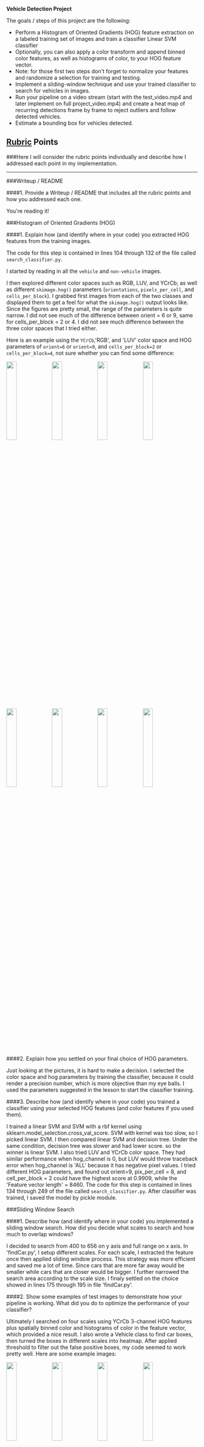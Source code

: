 
**Vehicle Detection Project**

The goals / steps of this project are the following:

* Perform a Histogram of Oriented Gradients (HOG) feature extraction on a labeled training set of images and train a classifier Linear SVM classifier
* Optionally, you can also apply a color transform and append binned color features, as well as histograms of color, to your HOG feature vector. 
* Note: for those first two steps don't forget to normalize your features and randomize a selection for training and testing.
* Implement a sliding-window technique and use your trained classifier to search for vehicles in images.
* Run your pipeline on a video stream (start with the test_video.mp4 and later implement on full project_video.mp4) and create a heat map of recurring detections frame by frame to reject outliers and follow detected vehicles.
* Estimate a bounding box for vehicles detected.


## [Rubric](https://review.udacity.com/#!/rubrics/513/view) Points
###Here I will consider the rubric points individually and describe how I addressed each point in my implementation.  

---
###Writeup / README

####1. Provide a Writeup / README that includes all the rubric points and how you addressed each one.    

You're reading it!

###Histogram of Oriented Gradients (HOG)

####1. Explain how (and identify where in your code) you extracted HOG features from the training images.

The code for this step is contained in lines 104 through 132 of the file called `search_classifier.py`.  

I started by reading in all the `vehicle` and `non-vehicle` images.  

I then explored different color spaces such as RGB, LUV, and YCrCb; as well as different `skimage.hog()` parameters (`orientations`, `pixels_per_cell`, and `cells_per_block`).  I grabbed first images from each of the two classes and displayed them to get a feel for what the `skimage.hog()` output looks like. Since the figures are pretty small, the range of the parameters is quite narrow. I did not see much of the difference between orient = 6 or 9, same for cells_per_block = 2 or 4. I did not see much difference between the three color spaces that I tried either.

Here is an example using the `YCrCb`,'RGB', and 'LUV' color space and HOG parameters of `orient=6` or `orient=9`, and `cells_per_block=2` or `cells_per_block=4`, not sure whether you can find some difference:


<img src="https://cloud.githubusercontent.com/assets/19335028/23841538/47dcc1f0-076b-11e7-9319-3055c03f1210.png" width="23%"></img> <img src="https://cloud.githubusercontent.com/assets/19335028/23841556/67b9c7de-076b-11e7-8294-ff51b9d4b842.png" width="23%"></img> <img src="https://cloud.githubusercontent.com/assets/19335028/23841587/88b09d50-076b-11e7-9c7e-7673c33bd2c6.png" width="23%"></img> <img src="https://cloud.githubusercontent.com/assets/19335028/23841622/ce2849d2-076b-11e7-9efd-815b9024cff6.png" width="23%"></img> 

<img src="https://cloud.githubusercontent.com/assets/19335028/23841645/fd24622a-076b-11e7-93ea-e66074f0370d.png" width="23%"></img> <img src="https://cloud.githubusercontent.com/assets/19335028/23841656/0b43a0b4-076c-11e7-8191-48b5e46787d1.png" width="23%"></img> <img src="https://cloud.githubusercontent.com/assets/19335028/23841668/1f673efc-076c-11e7-9141-5d2967ad2006.png" width="23%"></img> <img src="https://cloud.githubusercontent.com/assets/19335028/23841677/2b9fb654-076c-11e7-955a-f5ceeabccbe1.png" width="23%"></img> 

####2. Explain how you settled on your final choice of HOG parameters.

Just looking at the pictures, it is hard to make a decision. I selected the color space and hog parameters by training the classifier, because it could render a precision number, which is more objective than my eye balls. I used the parameters suggested in the lesson to start the classifier training. 

####3. Describe how (and identify where in your code) you trained a classifier using your selected HOG features (and color features if you used them).

I trained a linear SVM and SVM with a rbf kernel using sklearn.model_selection.cross_val_score. SVM with kernel was too slow, so I picked linear SVM. I then compared linear SVM and decision tree. Under the same condition, decision tree was slower and had lower score. so the winner is linear SVM. I also tried LUV and YCrCb color space. They had similar performance when hog_channel is 0, but LUV would throw traceback error when hog_channel is 'ALL' because it has negative pixel values. I tried different HOG parameters, and found out orient=9, pix_per_cell = 8, and cell_per_block = 2 could have the highest score at 0.9909, while the 'Feature vector length' = 8460. The code for this step is contained in lines 134 through 249 of the file called `search_classifier.py`. After classifier was trained, I saved the model by pickle module. 

###Sliding Window Search

####1. Describe how (and identify where in your code) you implemented a sliding window search.  How did you decide what scales to search and how much to overlap windows?

I decided to search from 400 to 656 on y axis and full range on x axis. In 'findCar.py', I setup different scales. For each scale, I extracted the feature once then applied sliding window process. This strategy was more efficient and saved me a lot of time. Since cars that are more far away would be smaller while cars that are closer would be bigger. I further narrowed the search area according to the scale size. I finaly settled on the choice showed in lines 175 through 195 in file 'findCar.py'.    



####2. Show some examples of test images to demonstrate how your pipeline is working.  What did you do to optimize the performance of your classifier?

Ultimately I searched on four scales using YCrCb 3-channel HOG features plus spatially binned color and histograms of color in the feature vector, which provided a nice result. I also wrote a Vehicle class to find car boxes, then turned the boxes in different scales into heatmap. After applied threshold to filter out the false positive boxes, my code seemed to work pretty well.  Here are some example images:

<img src="https://cloud.githubusercontent.com/assets/19335028/23843069/82050af8-0776-11e7-9c3b-7a412a51c25e.png" width="23%"></img> <img src="https://cloud.githubusercontent.com/assets/19335028/23843074/8b5abf8a-0776-11e7-9a51-b20213b2b05d.png" width="23%"></img> <img src="https://cloud.githubusercontent.com/assets/19335028/23843107/ad6f96e0-0776-11e7-8222-2269bc01a214.png" width="23%"></img> <img src="https://cloud.githubusercontent.com/assets/19335028/23843110/b001fa4c-0776-11e7-8ada-1457c0580792.png" width="23%"></img> 

<img src="https://cloud.githubusercontent.com/assets/19335028/23843150/0a194080-0777-11e7-90fc-b03117968390.png" width="23%"></img> <img src="https://cloud.githubusercontent.com/assets/19335028/23843152/0d294522-0777-11e7-9893-40e3bd03bda8.png" width="23%"></img> <img src="https://cloud.githubusercontent.com/assets/19335028/23843155/0efed826-0777-11e7-9c61-03491c45cf2d.png" width="23%"></img> <img src="https://cloud.githubusercontent.com/assets/19335028/23843162/11af203a-0777-11e7-9b3c-2bf164821176.png" width="23%"></img> 

### Video Implementation

####1. Provide a link to your final video output.  Your pipeline should perform reasonably well on the entire project video (somewhat wobbly or unstable bounding boxes are ok as long as you are identifying the vehicles most of the time with minimal false positives.)
Here's a [link to my video result](https://youtu.be/tOZhbInBmNU)


####2. Describe how (and identify where in your code) you implemented some kind of filter for false positives and some method for combining overlapping bounding boxes.

As showed in file 'video_process.py', I moved heatmap methods into the Vehicle class, so I could find each individual vehicle and append the vehicle heatmap to a class variable called 'recentvehicles'. I recorded the positions of positive detections in each frame of the video. I summed up the heatmaps of current and 5 previous frames. I then applied threshold to the sum of the heatmaps of 6 frames and drew the boxes on the image. I used `scipy.ndimage.measurements.label()` to identify individual blobs (cars) in the heatmap. I constructed bounding boxes to cover the area of each blob detected. Since I used different scales, sometimes smaller boxes can be drawn inside the bigger boxes. To address this problem, I modified the apply_threshold() function. I added one line: 'heatmap[heatmap > threshold] = 255' at 187 in file 'video_process.py', then the inside smaller boxes were eliminated.   

---

###Discussion

####1. Briefly discuss any problems / issues you faced in your implementation of this project.  Where will your pipeline likely fail?  What could you do to make it more robust?

One big problem of my code is that it takes quite a while to process a video, which is not acceptable for a self-driving car. Another approach would be using Faster-RCNN to detect the vehicles and other object. I ran my code on the 'challenge_video' in advanced_lane_finding project. It did not work very well on the vehicles that are very close. I think it might due to the fact that my classifier was trained on 64x64 images, which did not work well on bigger images. One way I can think of is to crop bigger car images and non-car images, then train another classifier, which would be applied on bigger windows.     

